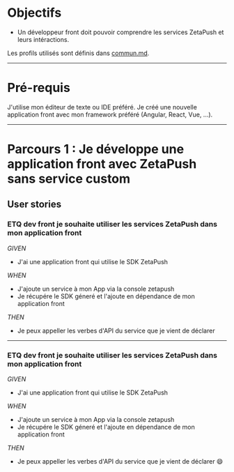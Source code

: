
# Objectifs

- Un développeur front doit pouvoir comprendre les services ZetaPush et leurs intéractions.

Les profils utilisés sont définis dans [commun.md](./commun.md).

***

# Pré-requis

J'utilise mon éditeur de texte ou IDE préféré.
Je créé une nouvelle application front avec mon framework préféré (Angular, React, Vue, ...).

***

# <a name="parcours-1"></a> Parcours 1 : Je développe une application front avec ZetaPush sans service custom


## User stories

### ETQ dev front je souhaite utiliser les services ZetaPush dans mon application front


*GIVEN*
  - J'ai une application front qui utilise le SDK ZetaPush
  
*WHEN*
  - J'ajoute un service à mon App via la console zetapush
  - Je récupére le SDK géneré et l'ajoute en dépendance de mon application front

*THEN*
  - Je peux appeller les verbes d'API du service que je vient de déclarer
  
***

### ETQ dev front je souhaite utiliser les services ZetaPush dans mon application front


*GIVEN*
  - J'ai une application front qui utilise le SDK ZetaPush
  
*WHEN*
  - J'ajoute un service à mon App via la console zetapush
  - Je récupére le SDK géneré et l'ajoute en dépendance de mon application front

*THEN*
  - Je peux appeller les verbes d'API du service que je vient de déclarer :smile:

